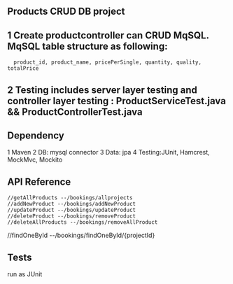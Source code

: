 ## Products CRUD DB project

## 1 Create productcontroller can CRUD MqSQL. MqSQL table structure as following: 
      product_id, product_name, pricePerSingle, quantity, quality, totalPrice
## 2 Testing includes server layer testing and controller layer testing : ProductServiceTest.java && ProductControllerTest.java


## Dependency 

1 Maven
2 DB: mysql connector
3 Data: jpa
4 Testing:JUnit, Hamcrest, MockMvc, Mockito


## API Reference

	//getAllProducts --/bookings/allprojects
	//addNewProduct --/bookings/addNewProduct
	//updateProduct --/bookings/updateProduct
	//deleteProduct --/bookings/removeProduct
	//deleteAllProducts --/bookings/removeAllProduct
  //findOneById --/bookings/findOneById/{projectId}
	

## Tests

run as  JUnit 


